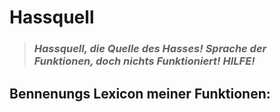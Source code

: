 # Hassquell
> ### *Hassquell, die Quelle des Hasses! Sprache der Funktionen, doch nichts Funktioniert! HILFE!*





## Bennenungs Lexicon meiner Funktionen:

